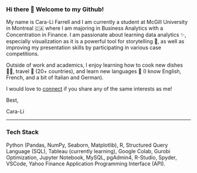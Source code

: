 ### Hi there 👋 Welcome to my Github!

My name is Cara-Li Farrell and I am currently a student at McGill University in Montreal 🇨🇦 where I am majoring in Business Analytics with a Concentration in Finance. I am passionate about learning data analytics ✨, especially visualization as it is a powerful tool for storytelling 📖, as well as improving my presentation skills by participating in various case competitions.

Outside of work and academics, I enjoy learning how to cook new dishes 🧑‍🍳, travel 🧳 (20+ countries), and learn new languages 💬 (I know English, French, and a bit of Italian and German). 

I would love to [connect](https://www.linkedin.com/in/caralifarrell/) if you share any of the same interests as me!

Best,

Cara-Li

---

### Tech Stack
Python (Pandas, NumPy, Seaborn, Matplotlib), R, Structured Query Language (SQL), Tableau (currently learning), Google Colab, Gurobi Optimization, Jupyter Notebook, MySQL, pgAdmin4, R-Studio, Spyder, VSCode, Yahoo Finance Application Programming Interface (API).

